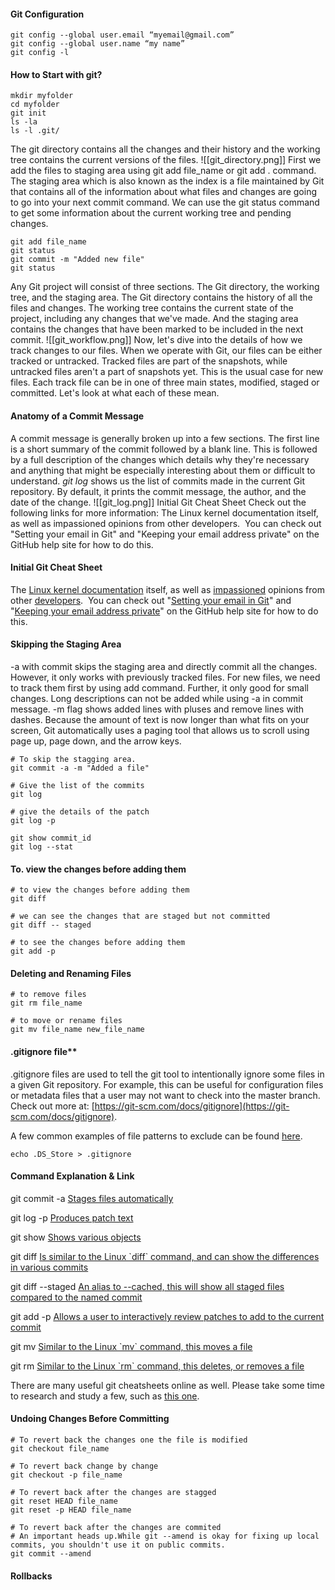 #### Git Configuration
```Shell
git config --global user.email “myemail@gmail.com”
git config --global user.name “my name”
git config -l
````

#### How to Start with git?
```Shell
mkdir myfolder
cd myfolder
git init
ls -la
ls -l .git/
```
The git directory contains all the changes and their history and the working tree contains the current versions of the files.
![[git_directory.png]]
First we add the files to staging area using git add file_name or git add . command. The staging area which is also known as the index is a file maintained by Git that contains all of the information about what files and changes are going to go into your next commit command. We can use the git status command to get some information about the current working tree and pending changes. 
```Shell
git add file_name
git status
git commit -m "Added new file"
git status
```
Any Git project will consist of three sections. The Git directory, the working tree, and the staging area. The Git directory contains the history of all the files and changes. The working tree contains the current state of the project, including any changes that we've made. And the staging area contains the changes that have been marked to be included in the next commit. 
![[git_workflow.png]]
Now, let's dive into the details of how we track changes to our files. When we operate with Git, our files can be either tracked or untracked. Tracked files are part of the snapshots, while untracked files aren't a part of snapshots yet. This is the usual case for new files. Each track file can be in one of three main states, modified, staged or committed. Let's look at what each of these mean. 

#### Anatomy of a Commit Message
A commit message is generally broken up into a few sections. The first line is a short summary of the commit followed by a blank line. This is followed by a full description of the changes which details why they're necessary and anything that might be especially interesting about them or difficult to understand. *git log* shows us the list of commits made in the current Git  repository. By default, it prints the commit message, the author, and the date of the change.
![[git_log.png]]
Initial Git Cheat Sheet
Check out the following links for more information:
The Linux kernel documentation itself, as well as impassioned opinions from other developers.  
You can check out "Setting your email in Git" and "Keeping your email address private" on the GitHub help site for how to do this.

#### Initial Git Cheat Sheet
The [Linux kernel documentation](https://git.kernel.org/pub/scm/linux/kernel/git/torvalds/linux.git/tree/Documentation/process/submitting-patches.rst?id=HEAD) itself, as well as [impassioned](http://stopwritingramblingcommitmessages.com/) opinions from other [developers](https://robots.thoughtbot.com/5-useful-tips-for-a-better-commit-message). 
You can check out "[Setting your email in Git](https://help.github.com/articles/setting-your-email-in-git/)" and "[Keeping your email address private](https://help.github.com/articles/keeping-your-email-address-private/)" on the GitHub help site for how to do this.

#### Skipping the Staging Area
-a with commit skips the staging area and directly commit all the changes. However, it only works with previously tracked files. For new files, we need to track them first by using add command. Further, it only good for small changes. Long descriptions can not be added while using -a in commit message. 
-m flag shows added lines with pluses and remove lines with dashes. 
Because the amount of text is now longer than what fits on your screen, 
Git automatically uses a paging tool that allows us to scroll using page up, 
page down, and the arrow keys. 
```Script
# To skip the stagging area.
git commit -a -m "Added a file"

# Give the list of the commits
git log 

# give the details of the patch
git log -p 

git show commit_id
git log --stat
```

#### To. view the changes before adding them
```Script
# to view the changes before adding them
git diff

# we can see the changes that are staged but not committed
git diff -- staged

# to see the changes before adding them
git add -p
````
####  Deleting and Renaming Files
```Script
# to remove files
git rm file_name

# to move or rename files
git mv file_name new_file_name
```
####  .gitignore file**
.gitignore files are used to tell the git tool to intentionally ignore some files in a given Git repository. For example, this can be useful for configuration files or metadata files that a user may not want to check into the master branch. Check out more at: [https://git-scm.com/docs/gitignore](https://git-scm.com/docs/gitignore).

A few common examples of file patterns to exclude can be found [here](https://gist.github.com/octocat/9257657).

```Script
echo .DS_Store > .gitignore
````

#### Command Explanation & Link
git commit -a
[Stages files automatically](https://git-scm.com/docs/git-commit#Documentation/git-commit.txt---all)

git log -p
[Produces patch text](https://git-scm.com/docs/git-log#_generating_patch_text_with_p)

git show
[Shows various objects](https://git-scm.com/docs/git-show)

git diff
[Is similar to the Linux \`diff\` command, and can show the differences in various commits](https://git-scm.com/docs/git-diff)

git diff --staged
[An alias to --cached, this will show all staged files compared to the named commit](https://git-scm.com/docs/git-diff)

git add -p
[Allows a user to interactively review patches to add to the current commit](https://git-scm.com/docs/git-add)

git mv
[Similar to the Linux \`mv\` command, this moves a file](https://git-scm.com/docs/git-mv)

git rm
[Similar to the Linux \`rm\` command, this deletes, or removes a file](https://git-scm.com/docs/git-rm)

There are many useful git cheatsheets online as well. Please take some time to research and study a few, such as [this one](https://github.github.com/training-kit/downloads/github-git-cheat-sheet.pdf).
#### Undoing Changes Before Committing
```Script
# To revert back the changes one the file is modified
git checkout file_name 

# To revert back change by change
git checkout -p file_name

# To revert back after the changes are stagged
git reset HEAD file_name
git reset -p HEAD file_name

# To revert back after the changes are commited
# An important heads up.While git --amend is okay for fixing up local commits, you shouldn't use it on public commits.
git commit --amend
```
#### Rollbacks

